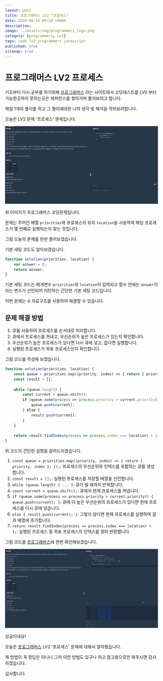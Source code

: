 ```yaml
---
layout: post
title: 프로그래머스 LV2 "프로세스"
date: 2024-06-15 09:20 +0900
description: 
image: ../assets/img/programmers_logo.png
category: [programmers, Lv2]
tags: code lv2 programmers javascript
published: true
sitemap: true
---
```


# 프로그래머스 LV2 프로세스

  기초부터 다시 공부를 하기위해 [프로그래머스](https://programmers.co.kr/) 라는 사이트에서
  코딩테스트를 LV0 부터 가능한곳까지 못하는곳은 레퍼런스를 찾아가며 풀어보려고 합니다.

  매일 1개의 풀이를 하고 그 풀이에대한 나의 생각 및 해석을 적어보려합니다.

  오늘은 LV2 문제 '프로세스' 문제입니다.

  ![프로그래머스 이미지](/assets/img/post56_01.png)

  위 이미지가 프로그래머스 코딩문제입니다.
  
  문제는 주어진 배열 `priorities`와 프로세스의 위치 `location`을 사용하여 해당 프로세스가 몇 번째로 실행되는지 찾는 것입니다.

  그럼 오늘의 문제를 한번 풀어보겠습니다.

  기본 세팅 코드도 알아보겠습니다.

```javascript
function solution(priorities, location) {
    var answer = 0;
    return answer;
}
```

기본 세팅 코드는 매개변수 `priorities`와 `location`이 입력되고 함수 안에는 `answer`이라는 변수가 선언되어 리턴하는 간단한 기본 세팅 코드입니다.

이번 문제는 `큐` 자료구조를 사용하여 해결할 수 있습니다.

## 문제 해결 방법

1. 큐를 사용하여 프로세스를 순서대로 처리합니다.
2. 큐에서 프로세스를 꺼내고, 우선순위가 높은 프로세스가 있는지 확인합니다.
3. 우선순위가 높은 프로세스가 있다면 다시 큐에 넣고, 없다면 실행합니다.
4. 실행된 프로세스가 목표 프로세스인지 확인합니다.

그럼 코드를 작성해 보겠습니다.

```javascript
function solution(priorities, location) {
    const queue = priorities.map((priority, index) => { return { priority, index }; });
    const result = [];
    
    while (queue.length) {
        const current = queue.shift();
        if (queue.some(process => process.priority > current.priority)) {
            queue.push(current);
        } else {
            result.push(current);
        }
    }
    
    return result.findIndex(process => process.index === location) + 1;
}
```

위 코드의 간단한 설명을 알려드리겠습니다.

1. `const queue = priorities.map((priority, index) => { return { priority, index }; });`: 프로세스의 우선순위와 인덱스를 포함하는 큐를 생성합니다.
2. `const result = [];`: 실행된 프로세스를 저장할 배열을 선언합니다.
3. `while (queue.length) { ... }`: 큐가 빌 때까지 반복합니다.
4. `const current = queue.shift();`: 큐에서 현재 프로세스를 꺼냅니다.
5. `if (queue.some(process => process.priority > current.priority)) { queue.push(current); }`: 큐에 더 높은 우선순위의 프로세스가 있다면 현재 프로세스를 다시 큐에 넣습니다.
6. `else { result.push(current); }`: 그렇지 않다면 현재 프로세스를 실행하여 결과 배열에 추가합니다.
7. `return result.findIndex(process => process.index === location) + 1;`: 실행된 프로세스 중 목표 프로세스의 인덱스를 찾아 반환합니다.

그럼 코드를 [프로그래머스](https://programmers.co.kr/)에 한번 확인해보겠습니다.

![프로그래머스 이미지](/assets/img/post56_02.png)

성공이네요!

오늘은 [프로그래머스](https://programmers.co.kr/) LV2 '프로세스' 문제에 대해서 알아봤습니다.

제 방법이 꼭 정답은 아니니 그저 이런 방법도 있구나 하고 참고용으로만 봐주시면 감사하겠습니다.

감사합니다.
